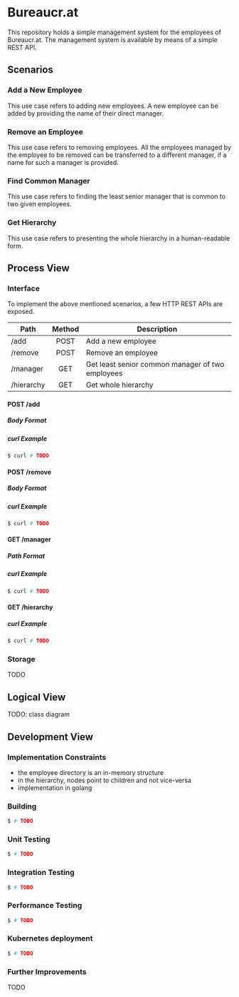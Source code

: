 # Bureaucr.at

This repository holds a simple management system for the employees of Bureaucr.at.
The management system is available by means of a simple REST API.

## Scenarios

### Add a New Employee

This use case refers to adding new employees. A new employee can be added by providing
the name of their direct manager.

### Remove an Employee

This use case refers to removing employees. All the employees managed by the employee
to be removed can be transferred to a different manager, if a name for such a manager is
provided.

### Find Common Manager

This use case refers to finding the least senior manager that is common to two given
employees.

### Get Hierarchy

This use case refers to presenting the whole hierarchy in a human-readable form.

## Process View

### Interface

To implement the above mentioned scenarios, a few HTTP REST APIs are exposed.

| Path       |  Method  | Description                                      |
| ---------- | :------: | ------------------------------------------------ |
| /add       |   POST   | Add a new employee                               |
| /remove    |   POST   | Remove an employee                               |
| /manager   |   GET    | Get least senior common manager of two employees |
| /hierarchy |   GET    | Get whole hierarchy                              |

#### POST /add

##### Body Format

##### curl Example

```bash
$ curl # TODO
```

#### POST /remove

##### Body Format

##### curl Example

```bash
$ curl # TODO
```

#### GET /manager

##### Path Format

##### curl Example

```bash
$ curl # TODO
```

#### GET /hierarchy

##### curl Example

```bash
$ curl # TODO
```

### Storage

TODO

## Logical View

TODO: class diagram

## Development View

### Implementation Constraints

* the employee directory is an in-memory structure
* in the hierarchy, nodes point to children and not vice-versa
* implementation in golang

### Building

```bash
$ # TODO
```

### Unit Testing

```bash
$ # TODO
```

### Integration Testing

```bash
$ # TODO
```

### Performance Testing

```bash
$ # TODO
```

### Kubernetes deployment

```bash
$ # TODO
```

### Further Improvements

TODO
